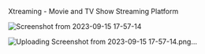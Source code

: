 Xtreaming - Movie and TV Show Streaming Platform

![Screenshot from 2023-09-15 17-57-14](https://github.com/piktokenn/xstream/assets/120285373/2eac1dc0-f245-4274-8777-6fbfbf2e3942)

![Uploading Screenshot from 2023-09-15 17-57-14.png…]()

